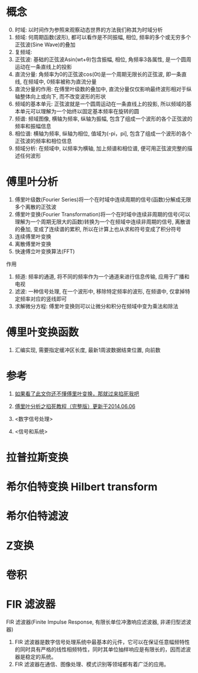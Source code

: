 # 概念

0. 时域: 以时间作为参照来观察动态世界的方法我们称其为时域分析
1. 频域: 何周期函数(波形), 都可以看作是不同振幅, 相位, 频率的多个或无穷多个正弦波(Sine Wave)的叠加
3. 复频域:
3. 正弦波: 基础的正弦波Asin(wt+θ)包含振幅, 相位, 角频率3各属性, 是一个圆周运动在一条直线上的投影
4. 直流分量: 角频率为0的正弦波cos(0t)是一个周期无限长的正弦波, 即一条直线, 在频域中, 0频率被称为直流分量
5. 直流分量的作用: 在傅里叶级数的叠加中, 直流分量仅仅影响最终波形相对于纵轴整体向上或向下, 而不改变波形的形状
6. 频域的基本单元: 正弦波就是一个圆周运动在一条直线上的投影, 所以频域的基本单元可以理解为一个始终以固定基本频率在旋转的圆
7. 频谱: 频域图像, 横轴为频率, 纵轴为振幅, 包含了组成一个波形的各个正弦波的频率和振幅信息
8. 相位谱: 横轴为频率, 纵轴为相位, 值域为(-pi，pi], 包含了组成一个波形的各个正弦波的频率和相位信息
9. 频域分析: 在频域中, 以频率为横轴, 加上频谱和相位谱, 便可用正弦波完整的描述任何波形

# 傅里叶分析

1. 傅里叶级数(Fourier Series)将一个在时域中连续周期的信号(函数)分解成无限多个离散的正弦波
2. 傅里叶变换(Fourier Transformation)将一个在时域中连续非周期的信号(可以理解为一个周期无限大的函数)转换为一个在频域中连续非周期的信号, 离散谱的叠加, 变成了连续谱的累积, 所以在计算上也从求和符号变成了积分符号
3. 连续傅里叶变换
4. 离散傅里叶变换
5. 快速傅立叶变换算法(FFT)

作用

1. 频道: 频率的通道, 将不同的频率作为一个通道来进行信息传输, 应用于广播和电视
2. 滤波: 一种信号处理, 在一个波形中, 移除特定频率的波形, 在频谱中, 仅拿掉特定频率对应的竖线即可
3. 求解微分方程: 傅里叶变换则可以让微分和积分在频域中变为乘法和除法

# 傅里叶变换函数

1. 汇编实现, 需要指定缓冲区长度, 最新1周波数据结束位置, 向前数

# 参考

1. [如果看了此文你还不懂傅里叶变换，那就过来掐死我吧](http://blog.jobbole.com/70549/)
1. [傅里叶分析之掐死教程（完整版）更新于2014.06.06](https://zhuanlan.zhihu.com/p/19763358)

1. <数字信号处理>
2. <信号和系统>

# 拉普拉斯变换

# 希尔伯特变换 Hilbert transform

# 希尔伯特滤波

# Z变换

# 卷积

# FIR 滤波器

FIR 滤波器(Finite Impulse Response, 有限长单位冲激响应滤波器, 非递归型滤波器)

1. FIR 滤波器是数字信号处理系统中最基本的元件，它可以在保证任意幅频特性的同时具有严格的线性相频特性，同时其单位抽样响应是有限长的，因而滤波器是稳定的系统。
2. FIR 滤波器在通信、图像处理、模式识别等领域都有着广泛的应用。
